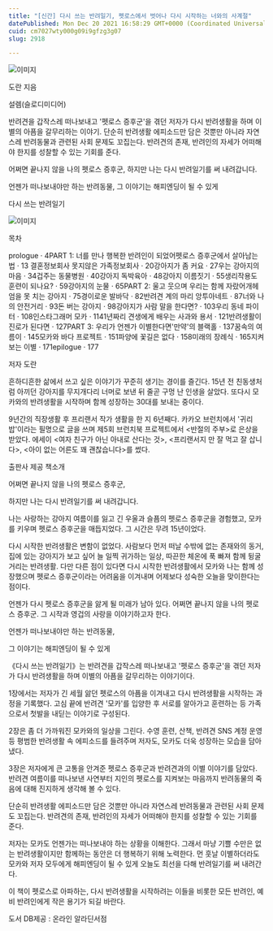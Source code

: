 ```yaml
---
title: "[신간] 다시 쓰는 반려일기, 펫로스에서 벗어나 다시 시작하는 너와의 사계절"
datePublished: Mon Dec 20 2021 16:58:29 GMT+0000 (Coordinated Universal Time)
cuid: cm7027wty000g09i9gfzg3g07
slug: 2918

---
```



![이미지](https://cdn.hashnode.com/res/hashnode/image/upload/v1739252811799/f6b499dc-6112-478c-8906-f8011abc0036.jpeg)

도란 지음

설렘(슬로디미디어)

반려견을 갑작스레 떠나보내고 '펫로스 증후군'을 겪던 저자가 다시 반려생활을 하며 이별의 아픔을 갈무리하는 이야기. 단순히 반려생활 에피소드만 담은 것뿐만 아니라 자연스레 반려동물과 관련된 사회 문제도 꼬집는다. 반려견의 존재, 반려인의 자세가 어떠해야 한지를 성찰할 수 있는 기회를 준다.

어쩌면 끝나지 않을 나의 펫로스 증후군, 하지만 나는 다시 반려일기를 써 내려갑니다.

언젠가 떠나보내야만 하는 반려동물, 그 이야기는 해피엔딩이 될 수 있게

다시 쓰는 반려일기

![이미지](https://cdn.hashnode.com/res/hashnode/image/upload/v1739252813675/0922f2bc-0a80-4680-982a-0c11a1a21437.jpeg)

목차

prologue · 4PART 1: 너를 만나 행복한 반려인이 되었어펫로스 증후군에서 살아남는 법 · 13 결혼정보회사 못지않은 가족정보회사 · 20강아지가 좀 커요 · 27우는 강아지의 마음 · 34겁주는 동물병원 · 40강아지 독박육아 · 48강아지 이름짓기 · 55생리작용도 훈련이 되나요? · 59강아지의 눈물 · 65PART 2: 울고 웃으며 우리는 함께 자랐어개헤엄을 못 치는 강아지 · 75경이로운 발바닥 · 82반려견 계의 마리 앙투아네트 · 87너와 나의 안전거리 · 93돈 버는 강아지 · 98강아지가 사람 말을 한다면? · 103우리 동네 파이터 · 108인스타그래머 모카 · 1141년짜리 견생에게 배우는 사과와 용서 · 121반려생활이 진로가 된다면 · 127PART 3: 우리가 언젠가 이별한다면'만약'의 블랙홀 · 137꿈속의 여름이 · 145모카와 바다 프로젝트 · 151파양에 꽃길은 없다 · 158미래의 장례식 · 165지켜보는 이별 · 171epilogue · 177

저자 도란

흔하디흔한 삶에서 쓰고 싶은 이야기가 꾸준히 생기는 경이를 즐긴다. 15년 전 친동생처럼 아끼던 강아지를 무지개다리 너머로 보낸 뒤 줄곧 구멍 난 인생을 살았다. 또다시 모카와의 반려생활을 시작하며 함께 성장하는 30대를 보내는 중이다.

9년간의 직장생활 후 프리랜서 작가 생활을 한 지 6년째다. 카카오 브런치에서 '귀리밥'이라는 필명으로 글을 쓰며 제5회 브런치북 프로젝트에서 <반절의 주부>로 은상을 받았다. 에세이 <여자 친구가 아닌 아내로 산다는 것>, <프리랜서지 만 잘 먹고 잘 삽니다>, <아이 없는 어른도 꽤 괜찮습니다>를 썼다.

출판사 제공 책소개

어쩌면 끝나지 않을 나의 펫로스 증후군,

하지만 나는 다시 반려일기를 써 내려갑니다.

나는 사랑하는 강아지 여름이를 잃고 긴 우울과 슬픔의 펫로스 증후군을 경험했고, 모카를 키우며 펫로스 증후군을 매듭지었다. 그 시간은 무려 15년이었다.

다시 시작한 반려생활은 변함이 없었다. 사람보다 먼저 떠날 수밖에 없는 존재와의 동거, 집에 있는 강아지가 보고 싶어 늘 일찍 귀가하는 일상, 따끈한 체온에 푹 빠져 함께 뒹굴거리는 반려생활. 다만 다른 점이 있다면 다시 시작한 반려생활에서 모카와 나는 함께 성장했으며 펫로스 증후군이라는 어려움을 이겨내며 어제보다 성숙한 오늘을 맞이한다는 점이다.

언젠가 다시 펫로스 증후군을 앓게 될 미래가 남아 있다. 어쩌면 끝나지 않을 나의 펫로스 증후군. 그 시작과 영겁의 사랑을 이야기하고자 한다.

언젠가 떠나보내야만 하는 반려동물,

그 이야기는 해피엔딩이 될 수 있게

《다시 쓰는 반려일기》는 반려견을 갑작스레 떠나보내고 '펫로스 증후군'을 겪던 저자가 다시 반려생활을 하며 이별의 아픔을 갈무리하는 이야기이다.

1장에서는 저자가 긴 세월 앓던 펫로스의 아픔을 이겨내고 다시 반려생활을 시작하는 과정을 기록했다. 고심 끝에 반려견 '모카'를 입양한 후 서로를 알아가고 훈련하는 등 가족으로서 첫발을 내딛는 이야기로 구성된다.

2장은 좀 더 가까워진 모카와의 일상을 그린다. 수영 훈련, 산책, 반려견 SNS 계정 운영 등 평범한 반려생활 속 에피소드를 들려주며 저자도, 모카도 더욱 성장하는 모습을 담아냈다.

3장은 저자에게 큰 고통을 안겨준 펫로스 증후군과 반려견과의 이별 이야기를 담았다. 반려견 여름이를 떠나보낸 사연부터 지인의 펫로스를 지켜보는 마음까지 반려동물의 죽음에 대해 진지하게 생각해 볼 수 있다.

단순히 반려생활 에피소드만 담은 것뿐만 아니라 자연스레 반려동물과 관련된 사회 문제도 꼬집는다. 반려견의 존재, 반려인의 자세가 어떠해야 한지를 성찰할 수 있는 기회를 준다.

저자는 모카도 언젠가는 떠나보내야 하는 상황을 이해한다. 그래서 마냥 기쁠 수만은 없는 반려생활이지만 함께하는 동안은 더 행복하기 위해 노력한다. 먼 훗날 이별하더라도 모카와 저자 모두에게 해피엔딩이 될 수 있게 오늘도 최선을 다해 반려일기를 써 내려간다.

이 책이 펫로스로 아파하는, 다시 반려생활을 시작하려는 이들을 비롯한 모든 반려인, 예비 반려인에게 작은 용기가 되길 바란다.

도서 DB제공 : 온라인 알라딘서점